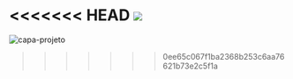 <<<<<<< HEAD
<img src="/img/mockup/capa-projeto.png">
=======
![capa-projeto](https://user-images.githubusercontent.com/61297295/160064503-72641dd5-b8a6-4f59-9a11-ca3de6cf626f.png)
>>>>>>> 0ee65c067f1ba2368b253c6aa76621b73e2c5f1a
